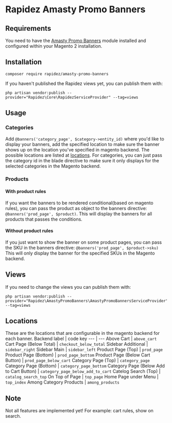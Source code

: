 # Rapidez Amasty Promo Banners

## Requirements

You need to have the [Amasty Promo Banners](https://amasty.com/promo-banners-for-magento-2.html) module installed and configured within your Magento 2 installation.

## Installation

```
composer require rapidez/amasty-promo-banners
```

If you haven't published the Rapidez views yet, you can publish them with:
```
php artisan vendor:publish --provider="Rapidez\Core\RapidezServiceProvider" --tag=views
```

## Usage

### Categories
Add `@banners('category_page', $category->entity_id)` where you'd like to display your banners, add the specified location to make sure the banner shows up on the location you've specified in magento backend. The possible locations are listed at [locations](#Locations). For categories, you can just pass the category id in the blade directive to make sure it only displays for the selected categories in the Magento backend.

### Products
#### With product rules
If you want the banners to be rendered conditional(based on magento rules), you can pass the product as object to the banners directive:
`@banners('prod_page', $product)`.
This will display the banners for all products that passes the conditions.

#### Without product rules
If you just want to show the banner on some product pages, you can pass the SKU in the banners directive:
`@banners('prod_page', $product->sku)`
This will only display the banner for the specified SKUs in the Magento backend.

## Views

If you need to change the views you can publish them with:
```
php artisan vendor:publish --provider="Rapidez\AmastyPromoBanners\AmastyPromoBannersServiceProvider" --tag=views
```

## Locations
These are the locations that are configurable in the magento backend for each banner.
Backend label | code key
--- | ---
Above Cart | `above_cart`
Cart Page (Below Total) | `checkout_below_total`
Sidebar Additional | `sidebar_right`
Sidebar Main | `sidebar_left`
Product Page (Top) | `prod_page`
Product Page (Bottom) | `prod_page_bottom`
Product Page (Below Cart Button) | `prod_page_below_cart`
Category Page (Top) | `category_page`
Category Page (Bottom) | `category_page_bottom`
Category Page (Below Add to Cart Button) | `category_page_below_add_to_cart`
Catelog Search (Top) | `catalog_search_top`
On Top of Page | `top_page`
Home Page under Menu | `top_index`
Among Category Products | `among_products`

## Note

Not all features are implemented yet! For example: cart rules, show on search.
